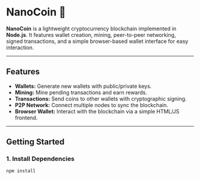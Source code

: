 # NanoCoin 🚀

**NanoCoin** is a lightweight cryptocurrency blockchain implemented in **Node.js**. It features wallet creation, mining, peer-to-peer networking, signed transactions, and a simple browser-based wallet interface for easy interaction.

---

## Features

- **Wallets:** Generate new wallets with public/private keys.
- **Mining:** Mine pending transactions and earn rewards.
- **Transactions:** Send coins to other wallets with cryptographic signing.
- **P2P Network:** Connect multiple nodes to sync the blockchain.
- **Browser Wallet:** Interact with the blockchain via a simple HTML/JS frontend.

---

## Getting Started

### 1. Install Dependencies

```bash
npm install
